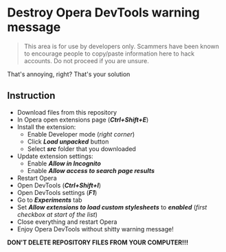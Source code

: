 # Destroy Opera DevTools warning message

> This area is for use by developers only. Scammers have been known to encourage people to copy/paste information here to hack accounts. Do not proceed if you are unsure.

That's annoying, right? That's your solution

## Instruction
* Download files from this repository
* In Opera open extensions page (**_Ctrl+Shift+E_**)
* Install the extension:
  * Enable Developer mode (_right corner_)
  * Click **_Load unpacked_** button
  * Select **_src_** folder that you downloaded
* Update extension settings:
  * Enable **_Allow in Incognito_**
  * Enable **_Allow access to search page results_**
* Restart Opera
* Open DevTools (**_Ctrl+Shift+I_**)
* Open DevTools settings (**_F1_**)
* Go to **_Experiments_** tab
* Set **_Allow extensions to load custom stylesheets_** to **_enabled_** (_first checkbox at start of the list_)
* Close everything and restart Opera
* Enjoy Opera DevTools without shitty warning message!

**DON'T DELETE REPOSITORY FILES FROM YOUR COMPUTER!!!**
